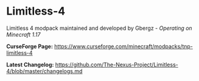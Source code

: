 # Limitless-4
Limitless 4 modpack maintained and developed by Gbergz - *Operating on Minecraft 1.17*

**CurseForge Page:** https://www.curseforge.com/minecraft/modpacks/tnp-limitless-4

**Latest Changelog:** https://github.com/The-Nexus-Project/Limitless-4/blob/master/changelogs.md
